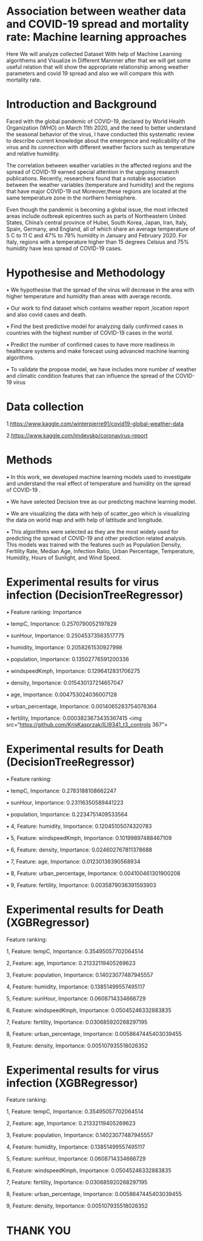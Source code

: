 # Association between weather data and COVID-19 spread and mortality rate: Machine learning approaches
Here We will analyze collected Dataset With help of Machine Learning algorithems and Visualize in Different Mannner after that we will get some useful relation that will show the appropriate relationship among weather parameters and covid 19 spread and also we will compare this with mortality rate.

# Introduction and Background
Faced with the global pandemic of COVID-19, declared by World Health Organization (WHO) on March
11th 2020, and the need to better understand the seasonal behavior of the virus, I have conducted this
systematic review to describe current knowledge about the emergence and replicability of the virus and its
connection with different weather factors such as temperature and relative humidity.

The correlation between weather variables in the affected regions and the spread
of COVID-19 earned special attention in the upgoing research publications. Recently, researchers found
that a notable association between the weather variables (temperature and humidity) and the regions that
have major COVID-19 out Moreover,these regions are located at the same temperature zone in the
northern hemisphere.

Even though the pandemic is becoming a global issue, the most infected areas include
outbreak epicentres such as parts of Northeastern United States, China’s central province of Hubei, South
Korea, Japan, Iran, Italy, Spain, Germany, and England, all of which share an average temperature of 5 C
to 11 C and 47% to 79% humidity in January and February 2020. For Italy, regions with a temperature
higher than 15 degrees Celsius and 75% humidity have less spread of COVID-19 cases.

# Hypothesise and Methodology
• We hypothesise that the spread of the virus will decrease in the area with higher
temperature and humidity than areas with average records.

• Our work to find dataset which contains weather report ,location report and also
covid cases and death.

• Find the best predictive model for analyzing daily confirmed cases in countries
with the highest number of COVID-19 cases in the world.

• Predict the number of confirmed cases to have more readiness in healthcare
systems and make forecast using advanced machine learning algorithms.

• To validate the propose model, we have includes more number of weather and
climatic condition features that can influence the spread of the COVID-19 virus

# Data collection
1.https://www.kaggle.com/winterpierre91/covid19-global-weather-data

2.https://www.kaggle.com/imdevskp/coronavirus-report

# Methods
• In this work, we developed machine learning models used to investigate and understand the
real effect of temperature and humidity on the spread of COVID-19 .

• We have selected Decision tree as our predicting machine learning model.

• We are visualizing the data with help of scatter_geo which is visualizing the data on world
map and with help of lattitude and longitude.

• This algorithms were selected as they are the most widely used for predicting the spread of
COVID-19 and other prediction related analysis. This models was trained with the features
such as Population Density, Fertility Rate, Median Age, Infection Ratio, Urban Percentage,
Temperature, Humidity, Hours of Sunlight, and Wind Speed.

# Experimental results for virus infection (DecisionTreeRegressor)
• Feature ranking: Importance

• tempC, Importance: 0.2570790052197829

• sunHour, Importance: 0.25045373563517775

• humidity, Importance: 0.2058261530927998

• population, Importance: 0.13502776591200336

• windspeedKmph, Importance: 0.1296412831706275

• density, Importance: 0.015430137214657047

• age, Importance: 0.004753024036007128

• urban_percentage, Importance: 0.0014065283754076364

• fertility, Importance: 0.0003823673435367415
<img src=“https://github.com/KrisKasprzak/ILI9341_t3_controls 367”>

# Experimental results for Death (DecisionTreeRegressor)

• Feature ranking:

• tempC, Importance: 0.2783188108662247

• sunHour, Importance: 0.23116350589441223

• population, Importance: 0.2234751409533564

• 4, Feature: humidity, Importance: 0.12045105074320783

• 5, Feature: windspeedKmph, Importance: 0.10199897488467109

• 6, Feature: density, Importance: 0.024602767811378688

• 7, Feature: age, Importance: 0.01230138390568934

• 8, Feature: urban_percentage, Importance: 0.004100461301900208

• 9, Feature: fertility, Importance: 0.0035879036391593903

# Experimental results  for Death  (XGBRegressor)

Feature ranking:

1, Feature: tempC, Importance: 0.35495057702064514

2, Feature: age, Importance: 0.21332119405269623

3, Feature: population, Importance: 0.14023077487945557

4, Feature: humidity, Importance: 0.13851499557495117

5, Feature: sunHour, Importance: 0.0608714334666729

6, Feature: windspeedKmph, Importance: 0.05045246332883835

7, Feature: fertility, Importance: 0.030685920268297195

8, Feature: urban_percentage, Importance: 0.0058647445403039455

9, Feature: density, Importance: 0.005107935518026352

# Experimental results for virus infection (XGBRegressor)

Feature ranking:

1, Feature: tempC, Importance: 0.35495057702064514

2, Feature: age, Importance: 0.21332119405269623

3, Feature: population, Importance: 0.14023077487945557

4, Feature: humidity, Importance: 0.13851499557495117

5, Feature: sunHour, Importance: 0.0608714334666729

6, Feature: windspeedKmph, Importance: 0.05045246332883835

7, Feature: fertility, Importance: 0.030685920268297195

8, Feature: urban_percentage, Importance: 0.0058647445403039455

9, Feature: density, Importance: 0.005107935518026352

# THANK YOU
